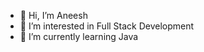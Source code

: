- 👋 Hi, I’m Aneesh 
- 👀 I’m interested in Full Stack Development
- 🌱 I’m currently learning Java 
<!---
aneesh-mv/aneesh-mv is a ✨ special ✨ repository because its `README.md` (this file) appears on your GitHub profile.
You can click the Preview link to take a look at your changes.
--->
